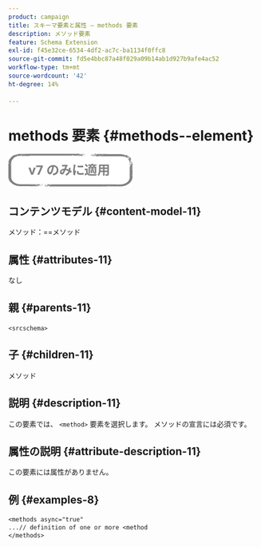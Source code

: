 ```yaml
---
product: campaign
title: スキーマ要素と属性 — methods 要素
description: メソッド要素
feature: Schema Extension
exl-id: f45e32ce-6534-4df2-ac7c-ba1134f0ffc8
source-git-commit: fd5e4bbc87a48f029a09b14ab1d927b9afe4ac52
workflow-type: tm+mt
source-wordcount: '42'
ht-degree: 14%

---
```


# methods 要素 {#methods--element}

![](../../../assets/v7-only.svg)

## コンテンツモデル {#content-model-11}

メソッド：==メソッド

## 属性 {#attributes-11}

なし

## 親 {#parents-11}

`<srcschema>`

## 子 {#children-11}

メソッド

## 説明 {#description-11}

この要素では、 `<method>`  要素を選択します。 メソッドの宣言には必須です。

## 属性の説明 {#attribute-description-11}

この要素には属性がありません。

## 例 {#examples-8}

```
<methods async="true"
...// definition of one or more <method
</methods>
```

